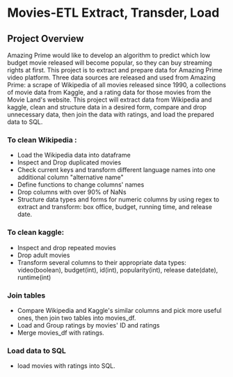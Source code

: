 # Movies-ETL Extract, Transder, Load

## Project Overview
Amazing Prime would like to develop an algorithm to predict which low budget movie released will become popular, so they can buy streaming rights at first. This project is to extract and prepare data for Amazing Prime video platform. Three data sources are released and used from Amazing Prime: a scrape of Wikipedia of all movies released since 1990, a collections of movie data from Kaggle, and a rating data for those movies from the Movie Land's website. This project will extract data from Wikipedia and kaggle, clean and structure data in a desired form, compare and drop unnecessary data, then join the data with ratings, and load the prepared data to SQL.

### To clean Wikipedia : 
- Load the Wikipedia data into dataframe
- Inspect and Drop duplicated movies
- Check current keys and transform different language names into one additional column "alternative name"
- Define functions to change columns' names
- Drop columns with over 90% of NaNs
- Structure data types and forms for numeric columns by using regex to extract and transform: box office, budget, running time, and release date.

### To clean kaggle:
- Inspect and drop repeated movies
- Drop adult movies
- Transform several columns to their appropriate data types: video(boolean), budget(int), id(int), popularity(int), release date(date), runtime(int)

### Join tables
- Compare Wikipedia and Kaggle's similar columns and pick more useful ones, then join two tables into movies_df.
- Load and Group ratings by movies' ID and ratings
- Merge movies_df with ratings.

### Load data to SQL
- load movies with ratings into SQL.
